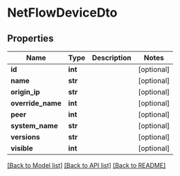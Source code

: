 # NetFlowDeviceDto

## Properties
Name | Type | Description | Notes
------------ | ------------- | ------------- | -------------
**id** | **int** |  | [optional] 
**name** | **str** |  | [optional] 
**origin_ip** | **str** |  | [optional] 
**override_name** | **int** |  | [optional] 
**peer** | **int** |  | [optional] 
**system_name** | **str** |  | [optional] 
**versions** | **str** |  | [optional] 
**visible** | **int** |  | [optional] 

[[Back to Model list]](../README.md#documentation-for-models) [[Back to API list]](../README.md#documentation-for-api-endpoints) [[Back to README]](../README.md)


